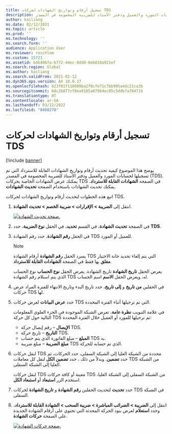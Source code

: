 ```yaml
---
title: تسجيل أرقام وتواريخ الشهادات لحركات TDS
description: يوضح هذا الموضوع كيفية تحديث أرقام وتواريخ الشهادات القابلة للاسترداد التي تم تسجيلها لحسابات المورد والعميل ودفتر الأستاذ للضريبة المخصومة في المصدر (TDS).
author: kailiang
ms.date: 02/12/2021
ms.topic: article
ms.prod: ''
ms.technology: ''
ms.search.form: ''
audience: Application User
ms.reviewer: roschlom
ms.custom: 15721
ms.assetid: b4b406fa-b772-44ec-8dd8-8eb818a921ef
ms.search.region: Global
ms.author: kailiang
ms.search.validFrom: 2021-02-12
ms.dyn365.ops.version: AX 10.0.17
ms.openlocfilehash: b23f01f110009ba2f0cfe71c7bb995a4dc21ca3b
ms.sourcegitcommit: 6dc2b877cf8ea9185a07964ec05c5ddb7a78471b
ms.translationtype: HT
ms.contentlocale: ar-SA
ms.lasthandoff: 03/12/2022
ms.locfileid: "8408270"
---
```

# <a name="update-certificate-numbers-and-dates-for-tds-transactions"></a>تسجيل أرقام وتواريخ الشهادات لحركات TDS

[!include [banner](../includes/banner.md)]

يوضح هذا الموضوع كيفية تحديث أرقام وتواريخ الشهادات القابلة للاسترداد التي تم تسجيلها لحسابات المورد والعميل ودفتر الأستاذ للضريبة المخصومة في المصدر (TDS). يمكنك عرض الشهادات الخاصة بحركات TDS في الصفحة **الشهادات القابلة للاسترداد**. يمكنك تحديث الشهادات باستخدام الصفحة **تحديث الشهادات**.

اتبع هذه الخطوات لتحديث أرقام وتواريخ الشهادات لحركات TDS.

1. انتقل إلى **الضريبة \> الإقرارات \> ضريبة الخصم \> تحديث الشهادة**.

    [![صفحة تحديث الشهادة.](./media/apac-ind-TDS-45.png)](./media/apac-ind-TDS-45.png)

2. في الصفحة **تحديث الشهادة**، في القسم **تحديد**، في الحقل **نوع الضريبة**، حدد **TDS**.
3. في الحقل **رقم الشهادة**، حدد رقم الشهادة TDS للعميل أو المورد.

    > [!NOTE]
    > يسرد الحقل **رقم الشهادة** أرقام الشهادة TDS التي يتم إلغاء تحديد خانة الاختيار **مغلق** بها فقط في الصفحة **الشهادات القابلة للاسترداد**.

    يعرض الحقل **تاريخ الشهادة** تاريخ الشهادة. يعرض الحقل **نوع الحساب** نوع الحساب الذي يتم استلام رقم الشهادة TDS له، ويعرض الحقل **الاسم** اسم الحساب.

5. في الحقلين **من تاريخ** و **إلى تاريخ**، حدد تاريخ البدء وتاريخ الانتهاء للفترة المراد عرض حركات TDS لها.
6. حدد **عرض البيانات** لعرض حركات TDS التي تم ترحيلها أثناء الفترة المحددة.

    في علامة التبويب **نظرة عامة**، تعرض الشبكة الموجودة في الجزء العلوي المعلومات التالية حول كل حركة TDS تم ترحيلها للمورد أو العميل خلال الفترة المحددة:

    - **الإيصال** – رقم إيصال حركة TDS.
    - **التاريخ** – تاريخ حركة TDS.
    - **المبلغ** – مبلغ الفاتورة الذي يتم حساب TDS به.
    - **مبلغ الضريبة** – مبلغ ضريبة TDS الذي تم حسابه للحركة.

7. لنقل حركات TDS محددة من الشبكة العليا إلى الشبكة السفلى، حدد الحركات، ثم حدد **تضمين**. وبدلاً من ذلك ، حدد **تضمين الكل** لنقل كل معاملات TDS من الشبكة العليا إلى الشبكة السفلى.

    لنقل حركات TDS معينة أو كافة حركات TDS من الشبكة السفلى إلى الشبكة العليا، استخدم الزر **استبعاد** أو **استبعاد الكل**.

8. حدد **تحديث** لتحديث الحقلين **رقم الشهادة** و **تاريخ الشهادة** لحركات TDS في الشبكة السفلى.
10. انتقل إلى **الضريبة \> الضرائب المباشرة \> ضريبة السحب \> الشهادة القابلة للاسترداد**، وحدد **استعلام** لعرض بنود الحركة المحدثة التي تحتوي على أرقام الشهادة الجديدة على الصفحة **حركات الشهادة**.

    [![صفحة حركات الشهادة.](./media/apac-ind-TDS-46.png)](./media/apac-ind-TDS-46.png)
